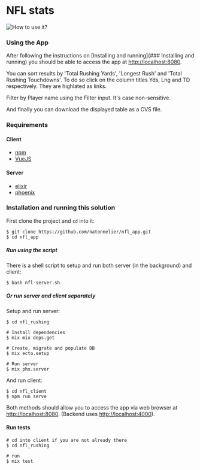 # NFL stats

![How to use it?](https://p-rdfqrzrn.b4.n0.cdn.getcloudapp.com/items/2NulkNXQ/fd245e46-88b2-453a-84b1-8565f693319b.jpeg?v=67df1832e6a0ba5c7591ab316a7ddaa4)

### Using the App

After following the instructions on [Installing and running](### Installing and running) you should be able to access the app at [http://localhost:8080](http://localhost:8080).

You can sort results by 'Total Rushing Yards', 'Longest Rush' and 'Total Rushing Touchdowns'. To do so click on the column titles Yds, Lng and TD respectively. They are highlated as links.

Filter by Player name using the Filter input. It's case non-sensitive.

And finally you can download the displayed table as a CVS file.

### Requirements

#### Client

* [npm](https://www.npmjs.com/)
* [VueJS](https://vuejs.org/v2/guide/installation.html)

#### Server

* [elixir](https://elixir-lang.org/)
* [phoenix](https://www.phoenixframework.org/)

### Installation and running this solution

First clone the project and `cd` into it:

```shell
$ git clone https://github.com/natonnelier/nfl_app.git
$ cd nfl_app
```

##### Run using the script

There is a shell script to setup and run both server (in the background) and client:

```shell
$ bash nfl-server.sh
```

##### Or run server and client separately

Setup and run server:

```shell
$ cd nfl_rushing

# Install dependencies
$ mix mix deps.get

# Create, migrate and populate DB
$ mix ecto.setup

# Run server
$ mix phx.server
```

And run client:

```shell
$ cd nfl_client
$ npm run serve
```

Both methods should allow you to access the app via web browser at [http://localhost:8080](http://localhost:8080). (Backend uses [http://localhost:4000](http://localhost:4000)).

#### Run tests

```shell
# cd into client if you are not already there
$ cd nfl_rushing

# run
$ mix test
```
